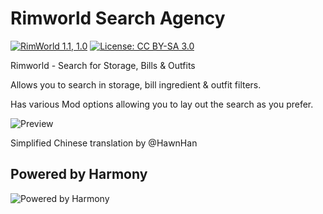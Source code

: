 
# Rimworld Search Agency

[![RimWorld 1.1, 1.0](https://img.shields.io/badge/RimWorld-1.1,%201.0-green.svg?style=popout-square)](http://rimworldgame.com/) [![License: CC BY-SA 3.0](https://img.shields.io/badge/License-CC%20BY--SA%203.0-lightgrey.svg)](https://creativecommons.org/licenses/by-sa/3.0/)

Rimworld - Search for Storage, Bills & Outfits

Allows you to search in storage, bill ingredient & outfit filters.

Has various Mod options allowing you to lay out the search as you prefer.

![Preview](https://raw.githubusercontent.com/DoctorVanGogh/StorageSearch/master/About/preview.png)

Simplified Chinese translation by @HawnHan

## Powered by Harmony

![Powered by Harmony](https://raw.githubusercontent.com/pardeike/Harmony/master/HarmonyLogo.png)

